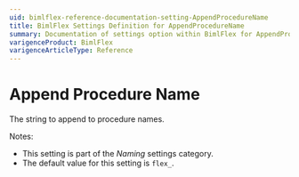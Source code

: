 ```yaml
---
uid: bimlflex-reference-documentation-setting-AppendProcedureName
title: BimlFlex Settings Definition for AppendProcedureName
summary: Documentation of settings option within BimlFlex for AppendProcedureName
varigenceProduct: BimlFlex
varigenceArticleType: Reference
---
```


# Append Procedure Name

The string to append to procedure names.

Notes:

* This setting is part of the *Naming* settings category.
* The default value for this setting is `flex_`.
